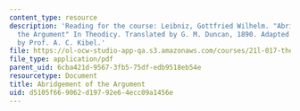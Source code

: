 ```yaml
---
content_type: resource
description: 'Reading for the course: Leibniz, Gottfried Wilhelm. "Abridgement of
  the Argument" In Theodicy. Translated by G. M. Duncan, 1890. Adapted and emended
  by Prof. A. C. Kibel.'
file: https://ol-ocw-studio-app-qa.s3.amazonaws.com/courses/21l-017-the-art-of-the-probable-literature-and-probability-spring-2008/d5105f669062d19792e64ecc09a1456e_leibniz_theodicy.pdf
file_type: application/pdf
parent_uid: 6cba421d-9567-3fb5-75df-edb9518eb54e
resourcetype: Document
title: Abridgement of the Argument
uid: d5105f66-9062-d197-92e6-4ecc09a1456e
---
```

